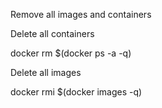 
Remove all images and containers

Delete all containers

docker rm $(docker ps -a -q)

Delete all images

docker rmi $(docker images -q)
